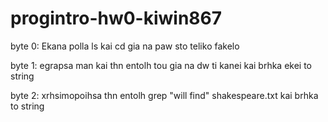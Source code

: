 # progintro-hw0-kiwin867
byte 0: Ekana polla ls kai cd gia na paw sto teliko fakelo

byte 1: egrapsa man kai thn entolh tou gia na dw ti kanei kai brhka ekei to string

byte 2: xrhsimopoihsa thn entolh grep "will find" shakespeare.txt kai brhka to string

